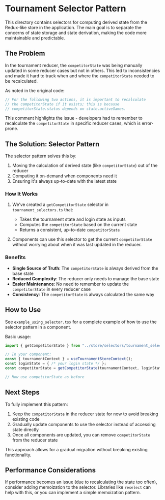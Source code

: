 # Tournament Selector Pattern

This directory contains selectors for computing derived state from the Redux-like store in the application. The main goal is to separate the concerns of state storage and state derivation, making the code more maintainable and predictable.

## The Problem

In the tournament reducer, the `competitorState` was being manually updated in some reducer cases but not in others. This led to inconsistencies and made it hard to track when and where the `competitorState` needed to be recalculated.

As noted in the original code:

```typescript
// For the following two actions, it is important to recalculate
// the competitorState if it exists; this is because
// competitorState.status depends on state.activeGames.
```

This comment highlights the issue - developers had to remember to recalculate the `competitorState` in specific reducer cases, which is error-prone.

## The Solution: Selector Pattern

The selector pattern solves this by:

1. Moving the calculation of derived state (like `competitorState`) out of the reducer
2. Computing it on-demand when components need it
3. Ensuring it's always up-to-date with the latest state

### How It Works

1. We've created a `getCompetitorState` selector in `tournament_selectors.ts` that:
   - Takes the tournament state and login state as inputs
   - Computes the `competitorState` based on the current state
   - Returns a consistent, up-to-date `competitorState`

2. Components can use this selector to get the current `competitorState` without worrying about when it was last updated in the reducer.

### Benefits

- **Single Source of Truth**: The `competitorState` is always derived from the base state
- **Reduced Complexity**: The reducer only needs to manage the base state
- **Easier Maintenance**: No need to remember to update the `competitorState` in every reducer case
- **Consistency**: The `competitorState` is always calculated the same way

## How to Use

See `example_using_selector.tsx` for a complete example of how to use the selector pattern in a component.

Basic usage:

```typescript
import { getCompetitorState } from "../store/selectors/tournament_selectors";

// In your component:
const { tournamentContext } = useTournamentStoreContext();
const loginState = { /* your login state */ };
const competitorState = getCompetitorState(tournamentContext, loginState);

// Now use competitorState as before
```

## Next Steps

To fully implement this pattern:

1. Keep the `competitorState` in the reducer state for now to avoid breaking existing code
2. Gradually update components to use the selector instead of accessing state directly
3. Once all components are updated, you can remove `competitorState` from the reducer state

This approach allows for a gradual migration without breaking existing functionality.

## Performance Considerations

If performance becomes an issue (due to recalculating the state too often), consider adding memoization to the selector. Libraries like `reselect` can help with this, or you can implement a simple memoization pattern.
